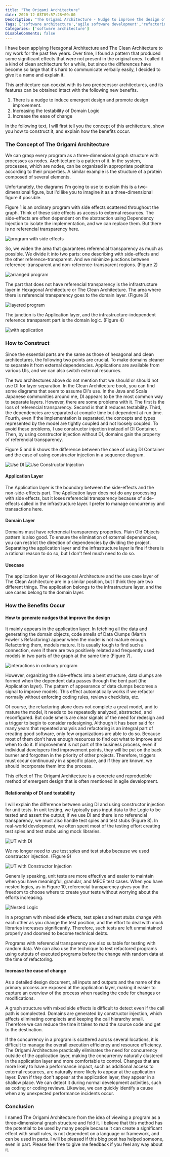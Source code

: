 ```yaml
--- 
title: "The Origami Architecture"
date: 2020-12-03T09:57:28+09:00
Description: "The Origami Architecture - Nudge to improve the design of domain logic -" 
Tags: ['software architecture','agile software development','refactoring','emergent design']
Categories: ['software architecture']
DisableComments: false
---
```


I have been applying Hexagonal Architecture and The Clean Architecture to my work for the past few years. Over time, I found a pattern that produced some significant effects that were not present in the original ones. I called it a kind of clean architecture for a while, but since the differences have become so large that it's hard to communicate verbally easily, I decided to give it a name and explain it.

This architecture can coexist with its two predecessor architectures, and its features can be obtained intact with the following new benefits.

1. There is a nudge to induce emergent design and promote design improvement.
1. Increasing the testability of Domain Logic
1. Increase the ease of change


In the following text, I will first tell you the concept of this architecture, show you how to construct it, and explain how the benefits occur.


### The Concept of The Origami Architecture

We can grasp every program as a three-dimensional graph structure with processes as nodes. Architecture is a pattern of it. In the system, processes, which are nodes, can be organized in appropriate positions according to their properties. A similar example is the structure of a protein composed of several elements.

Unfortunately, the diagrams I'm going to use to explain this is a two-dimensional figure, but I'd like you to imagine it as a three-dimensional figure if possible.


Figure 1 is an ordinary program with side effects scattered throughout the graph. Think of these side effects as access to external resources. The side-effects are often dependent on the abstraction using Dependency Injection to isolate the implementation, and we can replace them. But there is no referencial transparency here.

![program with side effects](./origami_01.png)


So, we widen the area that guarantees referencial transparency as much as possible. We divide it into two parts: one describing with side-effects and the other reference-transparent. And we minimize junctions between reference-transparent and non-reference-transparent regions. (Figure 2)

![arranged program](./origami_02.png)

The part that does not have referencial transparency is the infrastructure layer in Hexagonal Architecture or The Clean Architecture. The area where there is referencial transparency goes to the domain layer. (Figure 3)

![layered program](./origami_03.png)

The junction is the Application layer, and the infrastructure-independent reference transparent part is the domain logic. (Figure 4)

![with application](./origami_04.png)

### How to Construct

Since the essential parts are the same as those of hexagonal and clean architectures, the following two points are crucial. To make domains cleaner to separate it from external dependencies. Applications are available from various UIs, and we can also switch external resources.

The two architectures above do not mention that we should or should not use DI for layer separation. In the Clean Architecture book, you can find some diagrams that seem to assume DI's use. In the Java and Scala Japanese communities around me, DI appears to be the most common way to separate layers. However, there are some problems with it. The first is the loss of referencial transparency. Second is that it reduces testability. Third, the dependencies are separated at compile time but dependent at run time. Fourth, even if the implementation is separated, the concepts and types represented by the model are tightly coupled and not loosely coupled. To avoid these problems, I use constructor injection instead of DI Container. Then, by using constructor injection without DI, domains gain the property of referencial transparency.

Figure 5 and 6 shows the difference between the case of using DI Container and the case of using constructor injection in a sequence diagram.

![Use DI](./origami_05.png)
![Use Constructor Injection](./origami_06.png)

#### Application Layer

The Application layer is the boundary between the side-effects and the non-side-effects part. The Application layer does not do any processing with side effects, but it loses referencial transparency because of side-effects called in the infrastructure layer. I prefer to manage concurrency and transactions here.

#### Domain Layer

Domains must have referencial transparency properties. Plain Old Objects pattern is also good. To ensure the elimination of external dependencies, you can restrict the direction of dependencies by dividing the project. Separating the application layer and the infrastructure layer is fine if there is a rational reason to do so, but I don't feel much need to do so.

#### Usecase
The application layer of Hexagonal Architecture and the use case layer of The Clean Architecture are in a similar position, but I think they are two different things. The application belongs to the infrastructure layer, and the use cases belong to the domain layer.

### How the Benefits Occur
#### How to generate nudges that improve the design

It mainly appears in the application layer. In fetching all the data and generating the domain objects, code smells of Data Clumps (Martin Fowler's Refactoring)  appear when the model is not mature enough. Refactoring them, models mature. It is usually tough to find such a connection, even if there are two positively related and frequently used models in two parts of the graph at the same time (Figure 7). 

![interactions in ordinary program](./origami_07.png)

However, organizing the side-effects into a bent structure, data clumps are formed when the dependent data passes through the bent part (the Application layer). The pattern of appearance of data clumps becomes a signal to improve models. This effect automatically works if we refactor normally without enforcing coding rules, reviews checklists, etc.

Of course, the refactoring alone does not complete a great model, and to mature the model, it needs to be repeatedly analyzed, abstracted, and reconfigured. But code smells are clear signals of the need for redesign and a trigger to begin to consider redesigning. Although it has been said for many years that repeated analysis and refactoring is an integral part of creating good software, only few organizations are able to do so. Because most of them don't have enough resources to find out what to improve and when to do it. If improvement is not part of the business process, even if individual developers find improvement points, they will be put on the back burner and forgotten in the priority of other projects. Therefore, triggers must occur continuously in a specific place, and if they are known, we should incorporate them into the process.

This effect of The Origami Architecture is a concrete and reproducible method of emergent design that is often mentioned in agile development.

#### Relationship of DI and testability

I will explain the difference between using DI and using constructor injection for unit tests. In unit testing, we typically pass input data to the Logic to be tested and assert the output; if we use DI and there is no referencial transparency, we must also handle test spies and test stubs (Figure 8). In real-world development, we often spent most of the testing effort creating test spies and test stubs using mock libraries.

![UT with DI](./origami_08.png)


We no longer need to use test spies and test stubs because we used constructor injection. (Figure 9)

![UT with Constructor Injection](./origami_09.png)

Generally speaking, unit tests are more effective and easier to maintain when you have meaningful, granular, and MECE test cases. When you have nested logics, as in Figure 10, referencial transparency gives you the freedom to choose where to create your tests without worrying about the efforts increasing.

![Nested Logic](./origami_10.png)

In a program with mixed side effects, test spies and test stubs change with each other as you change the test position, and the effort to deal with mock libraries increases significantly. Therefore, such tests are left unmaintained properly and doomed to become technical debts.

Programs with referencial transparency are also suitable for testing with random data. We can also use the technique to test refactored programs using outputs of executed programs before the change with random data at the time of refactoring.

#### Increase the ease of change

As a detailed design document, all inputs and outputs and the name of the primary process are exposed at the application layer, making it easier to capture an overview of the process when reading the code for changes or modifications.

A graph structure with mixed side effects is difficult to detect even if the call path is complected.
Domains are generated by constructor injection, which affects eliminating complects and keeping the call hierarchy small. Therefore we can reduce the time it takes to read the source code and get to the destination.

If the concurrency in a program is scattered across several locations, it is difficult to manage the overall execution efficiency and resource efficiency. The Origami Architecture practically eliminates the need for concurrency outside of the application layer, making the concurrency naturally clustered in the application layer and more comfortable to control. Changes that are more likely to have a performance impact, such as additional access to external resources, are naturally more likely to appear at the application layer. Even if they don't appear at the application layer, they appear in a shallow place. We can detect it during normal development activities, such as coding or coding reviews. Likewise, we can quickly identify a cause when any unexpected performance incidents occur.

### Conclusion

I named The Origami Architecture from the idea of viewing a program as a three-dimensional graph structure and fold it. I believe that this method has the potential to be used by many people because it can create a significant effect with small rules, is not dependent on a language or framework, and can be used in parts. I will be pleased if this blog post has helped someone, even in part. Please feel free to give me feedback if you feel any way about it.